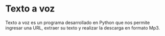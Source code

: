 # Texto a voz
Texto a voz es un programa desarrollado en Python que nos permite ingresar una URL, extraer su texto y realizar la descarga en formato Mp3.
